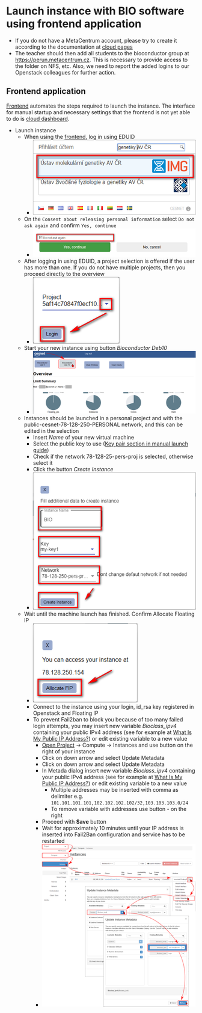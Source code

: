 # Launch instance with BIO software using frontend application

* If you do not have a MetaCentrum account, please try to create it according to the documentation at [cloud pages][cloud]
* The teacher should then add all students to the bioconductor group at https://perun.metacentrum.cz. This is necessary to provide access to the folder on NFS, etc. Also, we need to report the added logins to our Openstack colleagues for further action.

## Frontend application

[Frontend][bio-portal] automates the steps required to launch the instance.
The interface for manual startup and necessary settings that the frontend is not yet able to do is [cloud dashboard][cloud-dashboard].

* Launch instance
  * When using the [frontend][bio-portal], log in using EDUID
    * ![Login](./../img/frontend_eduid.png)
  * On the `Consent about releasing personal information` select `Do not ask again` and confirm `Yes, continue`
    * ![Confirm](./../img/frontend_personal_information.png)
  * After logging in using EDUID, a project selection is offered if the user has more than one. If you do not have multiple projects, then you proceed directly to the overview
    * ![Project](./../img/frontend_project.png)
  * Start your new instance using button *Bioconductor Deb10*
    * ![Launch button](./../img/frontend_dashboard.png)
  * Instances should be launched in a personal project and with the public-cesnet-78-128-250-PERSONAL network, and this can be edited in the selection
    * Insert *Name* of your new virtual machine
    * Select the public key to use ([Key pair section in manual launch guide][launch-in-personal-project])
    * Check if the network 78-128-25-pers-proj is selected, otherwise select it
    * Click the button *Create Instance*
    * ![Launch Instance](./../img/frontend_create_instance.png)
  * Wait until the machine launch has finished. Confirm Allocate Floating IP
    * ![Floating IP](./../img/frontend_allocate_fl_ip.png)
    * Connect to the instance using your login, id_rsa key registered in Openstack and Floating IP
    * To prevent Fail2ban to block you because of too many failed login attempts, you may insert new variable *Bioclass_ipv4* containing your public IPv4 address (see for example at [What Is My Public IP Address?](https://www.whatismyip.com)) or edit existing variable to a new value
      * [Open Project](https://cloud.muni.cz/) -> Compute -> Instances and use button on the right of your instance 
      * Click on down arrow and select Update Metadata
      * Click on down arrow and select Update Metadata
      * In Metada dialog insert new variable *Bioclass_ipv4* containing your public IPv4 address (see for example at [What Is My Public IP Address?](https://www.whatismyip.com)) or edit existing variable to a new value
        * Multiple addresses may be inserted with comma as delimiter e.g. `101.101.101.101,102.102.102.102/32,103.103.103.0/24`
        * To remove variable with addresses use button *-* on the right
      * Proceed with **Save** button
      * Wait for approximately 10 minutes until your IP address is inserted into Fail2Ban configuration and service has to be restarted
      * ![Update Metadata](./../img/instance_metadata_public_ipv4.png)

[bio-portal]: http://bio-portal.metacentrum.cz
[cloud]: https://cloud.muni.cz
[cloud-dashboard]: https://dashboard.cloud.muni.cz
[launch-in-personal-project]: ./launch-in-personal-project.md#key-pair
